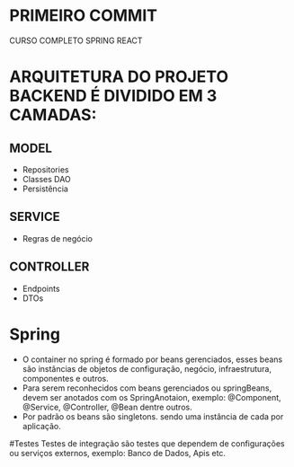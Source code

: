 # PRIMEIRO COMMIT 

CURSO COMPLETO SPRING REACT

# ARQUITETURA DO PROJETO BACKEND É DIVIDIDO EM 3 CAMADAS:
## MODEL
* Repositories
* Classes DAO
* Persistência 
## SERVICE
* Regras de negócio
## CONTROLLER
* Endpoints
* DTOs

# Spring
* O container no spring é formado por beans gerenciados, esses beans são instâncias de objetos de configuração, negócio, infraestrutura, componentes e outros.
* Para serem reconhecidos com beans gerenciados ou springBeans, devem ser anotados com os SpringAnotaion, exemplo: @Component, @Service, @Controller, @Bean dentre outros.
* Por padrão os beans são singletons. sendo uma instância de cada por aplicação.

#Testes
	Testes de integração são testes que dependem de configurações ou serviços externos, exemplo: Banco de Dados, Apis etc.













